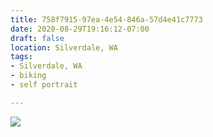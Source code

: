 ```yaml
---
title: 758f7915-97ea-4e54-846a-57d4e41c7773
date: 2020-08-29T19:16:12-07:00
draft: false
location: Silverdale, WA
tags:
- Silverdale, WA
- biking
- self portrait

---
```

![](https://d17enza3bfujl8.cloudfront.net/758f7915-97ea-4e54-846a-57d4e41c7773.jpg)
